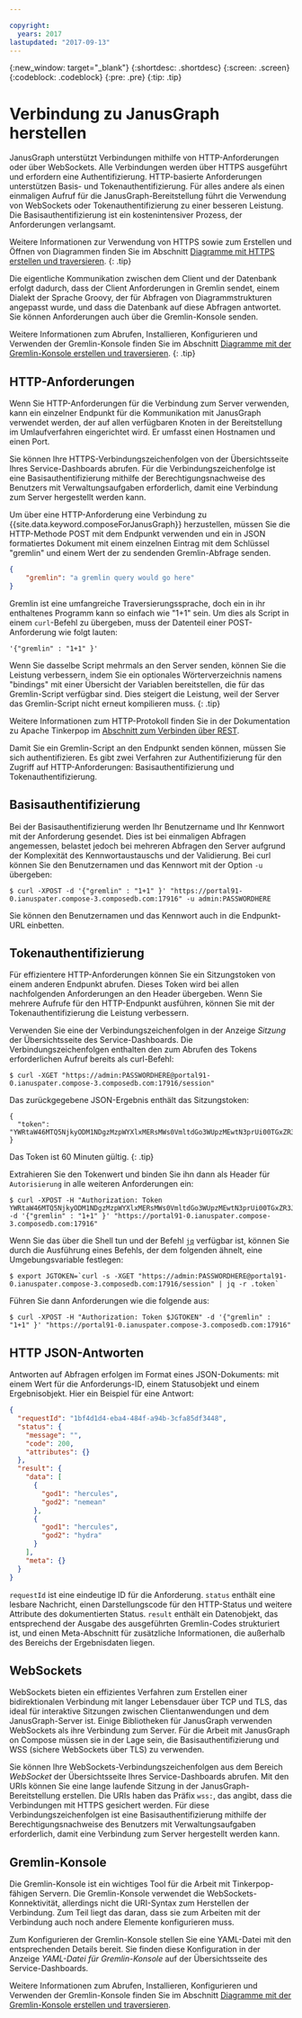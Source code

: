 ```yaml
---

copyright:
  years: 2017
lastupdated: "2017-09-13"
---
```


{:new_window: target="_blank"}
{:shortdesc: .shortdesc}
{:screen: .screen}
{:codeblock: .codeblock}
{:pre: .pre}
{:tip: .tip}

# Verbindung zu JanusGraph herstellen

JanusGraph unterstützt Verbindungen mithilfe von HTTP-Anforderungen oder über WebSockets. Alle Verbindungen werden über HTTPS ausgeführt und erfordern eine Authentifizierung. HTTP-basierte Anforderungen unterstützen Basis- und Tokenauthentifizierung. Für alles andere als einen einmaligen Aufruf für die JanusGraph-Bereitstellung führt die Verwendung von WebSockets oder Tokenauthentifizierung zu einer besseren Leistung. Die Basisauthentifizierung ist ein kostenintensiver Prozess, der Anforderungen verlangsamt.

Weitere Informationen zur Verwendung von HTTPS sowie zum Erstellen und Öffnen von Diagrammen finden Sie im Abschnitt [Diagramme mit HTTPS erstellen und traversieren](./tutorial-https.html).
{: .tip}

Die eigentliche Kommunikation zwischen dem Client und der Datenbank erfolgt dadurch, dass der Client Anforderungen in Gremlin sendet, einem Dialekt der Sprache Groovy, der für Abfragen von Diagrammstrukturen angepasst wurde, und dass die Datenbank auf diese Abfragen antwortet. Sie können Anforderungen auch über die Gremlin-Konsole senden.

Weitere Informationen zum Abrufen, Installieren, Konfigurieren und Verwenden der Gremlin-Konsole finden Sie im Abschnitt [Diagramme mit der Gremlin-Konsole erstellen und traversieren](./tutorial-gremlin-console.html).
{: .tip}

## HTTP-Anforderungen

Wenn Sie HTTP-Anforderungen für die Verbindung zum Server verwenden, kann ein einzelner Endpunkt für die Kommunikation mit JanusGraph verwendet werden, der auf allen verfügbaren Knoten in der Bereitstellung im Umlaufverfahren eingerichtet wird. Er umfasst einen Hostnamen und einen Port.

Sie können Ihre HTTPS-Verbindungszeichenfolgen von der Übersichtsseite Ihres Service-Dashboards abrufen. Für die Verbindungszeichenfolge ist eine Basisauthentifizierung mithilfe der Berechtigungsnachweise des Benutzers mit Verwaltungsaufgaben erforderlich, damit eine Verbindung zum Server hergestellt werden kann.

Um über eine HTTP-Anforderung eine Verbindung zu {{site.data.keyword.composeForJanusGraph}} herzustellen, müssen Sie die HTTP-Methode POST mit dem Endpunkt verwenden und ein in JSON formatiertes Dokument mit einem einzelnen Eintrag mit dem Schlüssel "gremlin" und einem Wert der zu sendenden Gremlin-Abfrage senden. 

```json
{
    "gremlin": "a gremlin query would go here"
}
```

Gremlin ist eine umfangreiche Traversierungssprache, doch ein in ihr enthaltenes Programm kann so einfach wie "1+1" sein. Um dies als Script in einem `curl`-Befehl zu übergeben, muss der Datenteil einer POST-Anforderung wie folgt lauten:

```
'{"gremlin" : "1+1" }'
``` 

Wenn Sie dasselbe Script mehrmals an den Server senden, können Sie die Leistung verbessern, indem Sie ein optionales Wörterverzeichnis namens "bindings" mit einer Übersicht der Variablen bereitstellen, die für das Gremlin-Script verfügbar sind. Dies steigert die Leistung, weil der Server das Gremlin-Script nicht erneut kompilieren muss.
{: .tip}

Weitere Informationen zum HTTP-Protokoll finden Sie in der Dokumentation zu Apache Tinkerpop im [Abschnitt zum Verbinden über REST](http://tinkerpop.apache.org/docs/3.2.3/reference/#_connecting_via_rest).

Damit Sie ein Gremlin-Script an den Endpunkt senden können, müssen Sie sich authentifizieren. Es gibt zwei Verfahren zur Authentifizierung für den Zugriff auf HTTP-Anforderungen: Basisauthentifizierung und Tokenauthentifizierung.

## Basisauthentifizierung

Bei der Basisauthentifizierung werden Ihr Benutzername und Ihr Kennwort mit der Anforderung gesendet. Dies ist bei einmaligen Abfragen angemessen, belastet jedoch bei mehreren Abfragen den Server aufgrund der Komplexität des Kennwortaustauschs und der Validierung. Bei curl können Sie den Benutzernamen und das Kennwort mit der Option `-u` übergeben:

```shell
$ curl -XPOST -d '{"gremlin" : "1+1" }' "https://portal91-0.ianuspater.compose-3.composedb.com:17916" -u admin:PASSWORDHERE
```

Sie können den Benutzernamen und das Kennwort auch in die Endpunkt-URL einbetten. 

## Tokenauthentifizierung

Für effizientere HTTP-Anforderungen können Sie ein Sitzungstoken von einem anderen Endpunkt abrufen. Dieses Token wird bei allen nachfolgenden Anforderungen an den Header übergeben. Wenn Sie mehrere Aufrufe für den HTTP-Endpunkt ausführen, können Sie mit der Tokenauthentifizierung die Leistung verbessern.

Verwenden Sie eine der Verbindungszeichenfolgen in der Anzeige _Sitzung_ der Übersichtsseite des Service-Dashboards. Die Verbindungszeichenfolgen enthalten den zum Abrufen des Tokens erforderlichen Aufruf bereits als curl-Befehl:

```shell
$ curl -XGET "https://admin:PASSWORDHERE@portal91-0.ianuspater.compose-3.composedb.com:17916/session"
```

Das zurückgegebene JSON-Ergebnis enthält das Sitzungstoken:

```
{
  "token": "YWRtaW46MTQ5NjkyODM1NDgzMzpWYXlxMERsMWs0VmltdGo3WUpzMEwtN3prUi00TGxZR3J6LXZnbDVmN3lnPQ=="
}
```

Das Token ist 60 Minuten gültig.
{: .tip}

Extrahieren Sie den Tokenwert und binden Sie ihn dann als Header für `Autorisierung` in alle weiteren Anforderungen ein:

```shell
$ curl -XPOST -H "Authorization: Token YWRtaW46MTQ5NjkyODM1NDgzMzpWYXlxMERsMWs0VmltdGo3WUpzMEwtN3prUi00TGxZR3J6LXZnbDVmN3lnPQ==" -d '{"gremlin" : "1+1" }' "https://portal91-0.ianuspater.compose-3.composedb.com:17916"
```

Wenn Sie das über die Shell tun und der Befehl [`jq`](https://stedolan.github.io/jq/) verfügbar ist, können Sie durch die Ausführung eines Befehls, der dem folgenden ähnelt, eine Umgebungsvariable festlegen:

```shell
$ export JGTOKEN=`curl -s -XGET "https://admin:PASSWORDHERE@portal91-0.ianuspater.compose-3.composedb.com:17916/session" | jq -r .token`
```

Führen Sie dann Anforderungen wie die folgende aus:

```shell
$ curl -XPOST -H "Authorization: Token $JGTOKEN" -d '{"gremlin" : "1+1" }' "https://portal91-0.ianuspater.compose-3.composedb.com:17916"
```

## HTTP JSON-Antworten

Antworten auf Abfragen erfolgen im Format eines JSON-Dokuments: mit einem Wert für die Anforderungs-ID, einem Statusobjekt und einem Ergebnisobjekt. Hier ein Beispiel für eine Antwort:

```json
{
  "requestId": "1bf4d1d4-eba4-484f-a94b-3cfa85df3448",
  "status": {
    "message": "",
    "code": 200,
    "attributes": {}
  },
  "result": {
    "data": [
      {
        "god1": "hercules",
        "god2": "nemean"
      },
      {
        "god1": "hercules",
        "god2": "hydra"
      }
    ],
    "meta": {}
  }
}
```
`requestId` ist eine eindeutige ID für die Anforderung. `status` enthält eine lesbare Nachricht, einen Darstellungscode für den HTTP-Status und weitere Attribute des dokumentierten Status. `result` enthält ein Datenobjekt, das entsprechend der Ausgabe des ausgeführten Gremlin-Codes strukturiert ist, und einen Meta-Abschnitt für zusätzliche Informationen, die außerhalb des Bereichs der Ergebnisdaten liegen.
## WebSockets

WebSockets bieten ein effizientes Verfahren zum Erstellen einer bidirektionalen Verbindung mit langer Lebensdauer über TCP und TLS, das ideal für interaktive Sitzungen zwischen Clientanwendungen und dem JanusGraph-Server ist. Einige Bibliotheken für JanusGraph verwenden WebSockets als ihre Verbindung zum Server. Für die Arbeit mit JanusGraph on Compose müssen sie in der Lage sein, die Basisauthentifizierung und WSS (sichere WebSockets über TLS) zu verwenden. 

Sie können Ihre WebSockets-Verbindungszeichenfolgen aus dem Bereich _WebSocket_ der Übersichtsseite Ihres Service-Dashboards abrufen. Mit den URIs können Sie eine lange laufende Sitzung in der JanusGraph-Bereitstellung erstellen. Die URIs haben das Präfix `wss:`, das angibt, dass die Verbindungen mit HTTPS gesichert werden. Für diese Verbindungszeichenfolgen ist eine Basisauthentifizierung mithilfe der Berechtigungsnachweise des Benutzers mit Verwaltungsaufgaben erforderlich, damit eine Verbindung zum Server hergestellt werden kann.

## Gremlin-Konsole

Die Gremlin-Konsole ist ein wichtiges Tool für die Arbeit mit Tinkerpop-fähigen Servern. Die Gremlin-Konsole verwendet die WebSockets-Konnektivität, allerdings nicht die URI-Syntax zum Herstellen der Verbindung. Zum Teil liegt das daran, dass sie zum Arbeiten mit der Verbindung auch noch andere Elemente konfigurieren muss.

Zum Konfigurieren der Gremlin-Konsole stellen Sie eine YAML-Datei mit den entsprechenden Details bereit. Sie finden diese Konfiguration in der Anzeige _YAML-Datei für Gremlin-Konsole_ auf der Übersichtsseite des Service-Dashboards.

Weitere Informationen zum Abrufen, Installieren, Konfigurieren und Verwenden der Gremlin-Konsole finden Sie im Abschnitt [Diagramme mit der Gremlin-Konsole erstellen und traversieren](./tutorial-gremlin-console.html).

